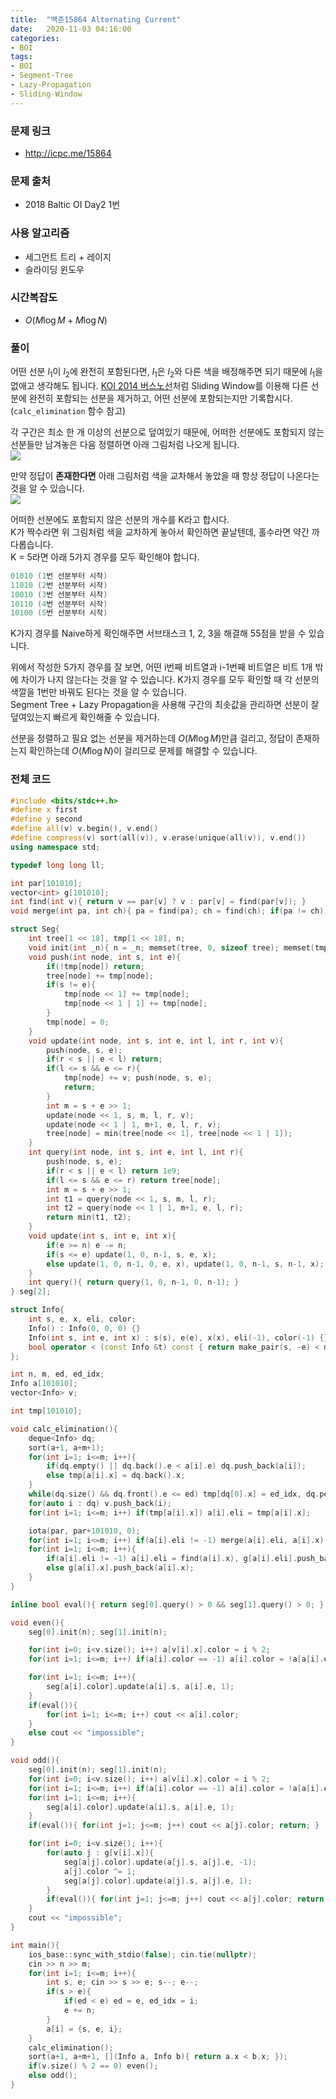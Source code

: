 ```yaml
---
title:  "백준15864 Alternating Current"
date:   2020-11-03 04:16:00
categories:
- BOI
tags:
- BOI
- Segment-Tree
- Lazy-Propagation
- Sliding-Window
---
```


### 문제 링크
* http://icpc.me/15864

### 문제 출처
* 2018 Baltic OI Day2 1번

### 사용 알고리즘
* 세그먼트 트리 + 레이지
* 슬라이딩 윈도우

### 시간복잡도
* $O(M \log M + M \log N)$

### 풀이
어떤 선분 $l_1$이 $l_2$에 완전히 포함된다면, $l_1$은 $l_2$와 다른 색을 배정해주면 되기 때문에 $l_1$을 없애고 생각해도 됩니다. [KOI 2014 버스노선](http://icpc.me/10165)처럼 Sliding Window를 이용해 다른 선분에 완전히 포함되는 선분을 제거하고, 어떤 선분에 포함되는지만 기록합시다. (`calc_elimination` 함수 참고)

각 구간은 최소 한 개 이상의 선분으로 덮여있기 때문에, 어떠한 선분에도 포함되지 않는 선분들만 남겨놓은 다음 정렬하면 아래 그림처럼 나오게 됩니다.<br>
![](https://i.imgur.com/via3O9P.png)

만약 정답이 **존재한다면** 아래 그림처럼 색을 교차해서 놓았을 때 항상 정답이 나온다는 것을 알 수 있습니다.<br>
![](https://i.imgur.com/vwxIkzj.png)

어떠한 선분에도 포함되지 않은 선분의 개수를 K라고 합시다.<br>
K가 짝수라면 위 그림처럼 색을 교차하게 놓아서 확인하면 끝날텐데, 홀수라면 약간 까다롭습니다.<br>
K = 5라면 아래 5가지 경우를 모두 확인해야 합니다.

```cpp
01010 (1번 선분부터 시작)
11010 (2번 선분부터 시작)
10010 (3번 선분부터 시작)
10110 (4번 선분부터 시작)
10100 (5번 선분부터 시작)
```

K가지 경우를 Naive하게 확인해주면 서브태스크 1, 2, 3을 해결해 55점을 받을 수 있습니다.

위에서 작성한 5가지 경우를 잘 보면, 어떤 i번째 비트열과 i-1번째 비트열은 비트 1개 밖에 차이가 나지 않는다는 것을 알 수 있습니다. K가지 경우를 모두 확인할 때 각 선분의 색깔을 1번만 바꿔도 된다는 것을 알 수 있습니다.<br>
Segment Tree + Lazy Propagation을 사용해 구간의 최솟값을 관리하면 선분이 잘 덮여있는지 빠르게 확인해줄 수 있습니다.

선분을 정렬하고 필요 없는 선분을 제거하는데 $O(M \log M)$만큼 걸리고, 정답이 존재하는지 확인하는데 $O(M \log N)$이 걸리므로 문제를 해결할 수 있습니다.

### 전체 코드
```cpp
#include <bits/stdc++.h>
#define x first
#define y second
#define all(v) v.begin(), v.end()
#define compress(v) sort(all(v)), v.erase(unique(all(v)), v.end())
using namespace std;

typedef long long ll;

int par[101010];
vector<int> g[101010];
int find(int v){ return v == par[v] ? v : par[v] = find(par[v]); }
void merge(int pa, int ch){ pa = find(pa); ch = find(ch); if(pa != ch) par[ch] = pa; }

struct Seg{
    int tree[1 << 18], tmp[1 << 18], n;
    void init(int _n){ n = _n; memset(tree, 0, sizeof tree); memset(tmp, 0, sizeof tree); }
    void push(int node, int s, int e){
        if(!tmp[node]) return;
        tree[node] += tmp[node];
        if(s != e){
            tmp[node << 1] += tmp[node];
            tmp[node << 1 | 1] += tmp[node];
        }
        tmp[node] = 0;
    }
    void update(int node, int s, int e, int l, int r, int v){
        push(node, s, e);
        if(r < s || e < l) return;
        if(l <= s && e <= r){
            tmp[node] += v; push(node, s, e);
            return;
        }
        int m = s + e >> 1;
        update(node << 1, s, m, l, r, v);
        update(node << 1 | 1, m+1, e, l, r, v);
        tree[node] = min(tree[node << 1], tree[node << 1 | 1]);
    }
    int query(int node, int s, int e, int l, int r){
        push(node, s, e);
        if(r < s || e < l) return 1e9;
        if(l <= s && e <= r) return tree[node];
        int m = s + e >> 1;
        int t1 = query(node << 1, s, m, l, r);
        int t2 = query(node << 1 | 1, m+1, e, l, r);
        return min(t1, t2);
    }
    void update(int s, int e, int x){
        if(e >= n) e -= n;
        if(s <= e) update(1, 0, n-1, s, e, x);
        else update(1, 0, n-1, 0, e, x), update(1, 0, n-1, s, n-1, x);
    }
    int query(){ return query(1, 0, n-1, 0, n-1); }
} seg[2];

struct Info{
    int s, e, x, eli, color;
    Info() : Info(0, 0, 0) {}
    Info(int s, int e, int x) : s(s), e(e), x(x), eli(-1), color(-1) {}
    bool operator < (const Info &t) const { return make_pair(s, -e) < make_pair(t.s, -t.e); }
};

int n, m, ed, ed_idx;
Info a[101010];
vector<Info> v;

int tmp[101010];

void calc_elimination(){
    deque<Info> dq;
    sort(a+1, a+m+1);
    for(int i=1; i<=m; i++){
        if(dq.empty() || dq.back().e < a[i].e) dq.push_back(a[i]);
        else tmp[a[i].x] = dq.back().x;
    }
    while(dq.size() && dq.front().e <= ed) tmp[dq[0].x] = ed_idx, dq.pop_front();
    for(auto i : dq) v.push_back(i);
    for(int i=1; i<=m; i++) if(tmp[a[i].x]) a[i].eli = tmp[a[i].x];

    iota(par, par+101010, 0);
    for(int i=1; i<=m; i++) if(a[i].eli != -1) merge(a[i].eli, a[i].x);
    for(int i=1; i<=m; i++){
        if(a[i].eli != -1) a[i].eli = find(a[i].x), g[a[i].eli].push_back(a[i].x);
        else g[a[i].x].push_back(a[i].x);
    }
}

inline bool eval(){ return seg[0].query() > 0 && seg[1].query() > 0; }

void even(){
    seg[0].init(n); seg[1].init(n);

    for(int i=0; i<v.size(); i++) a[v[i].x].color = i % 2;
    for(int i=1; i<=m; i++) if(a[i].color == -1) a[i].color = !a[a[i].eli].color;

    for(int i=1; i<=m; i++){
        seg[a[i].color].update(a[i].s, a[i].e, 1);
    }
    if(eval()){
        for(int i=1; i<=m; i++) cout << a[i].color;
    }
    else cout << "impossible";
}

void odd(){
    seg[0].init(n); seg[1].init(n);
    for(int i=0; i<v.size(); i++) a[v[i].x].color = i % 2;
    for(int i=1; i<=m; i++) if(a[i].color == -1) a[i].color = !a[a[i].eli].color;
    for(int i=1; i<=m; i++){
        seg[a[i].color].update(a[i].s, a[i].e, 1);
    }
    if(eval()){ for(int j=1; j<=m; j++) cout << a[j].color; return; }

    for(int i=0; i<v.size(); i++){
        for(auto j : g[v[i].x]){
            seg[a[j].color].update(a[j].s, a[j].e, -1);
            a[j].color ^= 1;
            seg[a[j].color].update(a[j].s, a[j].e, 1);
        }
        if(eval()){ for(int j=1; j<=m; j++) cout << a[j].color; return; }
    }
    cout << "impossible";
}

int main(){
    ios_base::sync_with_stdio(false); cin.tie(nullptr);
    cin >> n >> m;
    for(int i=1; i<=m; i++){
        int s, e; cin >> s >> e; s--; e--;
        if(s > e){
            if(ed < e) ed = e, ed_idx = i;
            e += n;
        }
        a[i] = {s, e, i};
    }
    calc_elimination();
    sort(a+1, a+m+1, [](Info a, Info b){ return a.x < b.x; });
    if(v.size() % 2 == 0) even();
    else odd();
}
```
